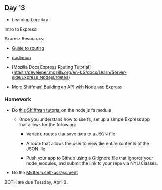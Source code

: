 ## Day 13

* Learning Log: Ikra

Intro to Express!

Express Resources:

* [Guide to routing](https://expressjs.com/en/guide/routing.html)

* [nodemon](https://www.npmjs.com/package/nodemon)

* [Mozilla Docs Express Routing Tutorial] (https://developer.mozilla.org/en-US/docs/Learn/Server-side/Express_Nodejs/routes)

* More Shiffman! [Building an API with Node and Express](https://shiffman.net/a2z/node-api/)

### Homework

* Do [this Shiffman tutorial](https://www.youtube.com/watch?list=PLRqwX-V7Uu6Yyn-fBtGHfN0_xCtBwUkBp&v=6iZiqQZBQJY) on the node.js fs module

    * Once you understand how to use fs, set up a simple Express app that allows for the following:
    
        * Variable routes that save data to a JSON file

        * A route that allows the user to view the entire contents of the JSON file
        
        * Push your app to Github using a Gitignore file that ignores your node_modules, and submit the link to your repo via NYU Classes.

* Do the [Midterm self-assessment](https://github.com/IDMNYU/DM-UY-3193/blob/master/midtermselfassessment.md)
        
BOTH are due Tuesday, April 2.
